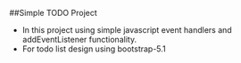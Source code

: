 ##Simple TODO Project
* In this project using simple javascript event handlers and addEventListener functionality.
* For todo list design using bootstrap-5.1
 